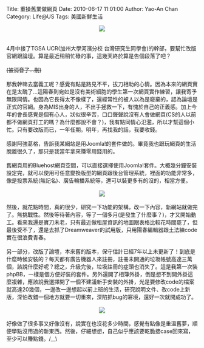 Title: 重操舊業做網頁
Date: 2010-06-17 11:01:00
Author: Yao-An Chan
Category: Life@US
Tags: 美國新鮮生活


<div class='post'>
<div class="separator" style="clear: both; text-align: center;"><a href="http://3.bp.blogspot.com/_mvtDPM7iODU/TBkdmU8CdcI/AAAAAAAAHmc/YxmmbFWNggA/s1600/Screen+shot+2010-06-16+at+11.50.32+AM.png" imageanchor="1" style="margin-left: 1em; margin-right: 1em;"><img border="0" src="http://3.bp.blogspot.com/_mvtDPM7iODU/TBkdmU8CdcI/AAAAAAAAHmc/YxmmbFWNggA/s320/Screen+shot+2010-06-16+at+11.50.32+AM.png" /></a></div><br /><br />4月中接了TGSA UCR(加州大學河濱分校 台灣研究生同學會)的幹部，要幫忙改版官網跟論壇。算是最近稍稍忙碌的事，這幾天終於算是告個段落了吧？<br /><br /><strike>(被消音了...刪)</strike><br /><br />那我幹嘛去當義工呢？感覺有點是路見不平，拔刀相助的心情。因為本來的網頁實在是太醜了...這陽春到宛如是沒有美術細胞的學生第一次網頁實作練習，讓我寄予無限同情。也因為它長得太不像樣了，還經常性的被人以為是廢棄的，認為論壇是正式的官網。身為MIS出身的人，不出手拯救一下，有愧於自己的正義感。加上今年的會長感覺是個有心人，狀似很辛苦，口口聲聲說沒有人會做網頁(CS的人以前都不做網頁打工的嗎？為什麼都說不會？)，我有點同情心氾濫，所以才幫這個小忙。只有要改版而已，一年任期。明年，再找我的話，我要收錢。<br /><br />感謝阿強葛格，告訴我某網站是用Joomla!的套件做的。畢竟我也跟玩網頁的生活脫離很久了，那只是我當年拿來賺零用錢用的。<br /><br />舊網頁用的Bluehost網頁空間，可以直接選擇使用Joomla!套件。大概幾分鐘安裝設定完，就可以使用可任意變換版型的網頁跟後台管理系統，裡面的功能非常多，像是投票系統(無記名)、廣告輪播系統等，還可以裝更多有的沒的，相當方便。<br /><br /><div class="separator" style="clear: both; text-align: center;"><a href="http://1.bp.blogspot.com/_mvtDPM7iODU/TBkmRygiJHI/AAAAAAAAHmk/yKoH4HFVBp0/s1600/Screen+shot+2010-06-16+at+11.51.06+AM.png" imageanchor="1" style="margin-left: 1em; margin-right: 1em;"><img border="0" src="http://1.bp.blogspot.com/_mvtDPM7iODU/TBkmRygiJHI/AAAAAAAAHmk/yKoH4HFVBp0/s320/Screen+shot+2010-06-16+at+11.51.06+AM.png" /></a></div><div class="separator" style="clear: both; text-align: center;"><br /></div><div class="separator" style="clear: both; text-align: left;">然後，就花點時間，真的很少，研究一下功能的架構，改一下內容，新網站就做完了。無挑戰性。然後等待著內容，等了一個多月(是發生了什麼事？)，才又開始動工。看來我還是寶刀未老，只有最近做租屋資訊的地圖跟表格比較花時間罷了，但最後受不了，還是去抓了Dreamweaver的試用版，只用陽春編輯器跟土法練code實在很浪費青春。</div><div class="separator" style="clear: both; text-align: left;"><br /></div><div class="separator" style="clear: both; text-align: left;">另一部分，改版了論壇，本來舊的版本，保守估計已經7年以上未更新了！到底是什麼時候安裝的？每天都有廣告機器人來註冊，註冊未開通的垃圾帳號高達三萬個，該說什麼好呢？總之，升級完後，垃圾註冊的症頭也消失了。這是我第一次裝phpBB，一樣是個方便好裝的套件。另外還開了相簿外掛，倒是想不到開外掛這麼複雜，應該說我選擇開了一個不建議新手安裝的外掛，光是要修改code的檔案就高達20幾個，一邊改一邊想起以前上班的生活，研究說明文件、改code上新版，深怕改錯一個地方就要一切重來，深陷抓bug的窘境，還好一次就開成功了。</div><div class="separator" style="clear: both; text-align: left;"><br /></div><div class="separator" style="clear: both; text-align: center;"><a href="http://3.bp.blogspot.com/_mvtDPM7iODU/TBpYcd4V9YI/AAAAAAAAHm4/FmU8fv5GNuY/s1600/Screen+shot+2010-06-16+at+11.51.28+AM.png" imageanchor="1" style="margin-left: 1em; margin-right: 1em;"><img border="0" src="http://3.bp.blogspot.com/_mvtDPM7iODU/TBpYcd4V9YI/AAAAAAAAHm4/FmU8fv5GNuY/s320/Screen+shot+2010-06-16+at+11.51.28+AM.png" /></a></div><div class="separator" style="clear: both; text-align: center;"><br /></div><div class="separator" style="clear: both; text-align: left;">好像做了很多事又好像沒有，說實在也沒花多少時間，感覺有點像是重溫舊夢，順便學點沒用過的新東西。然後，仔細想想，自己似乎應該要乾脆接case回來寫，至少可以賺點錢。/__\</div></div>

